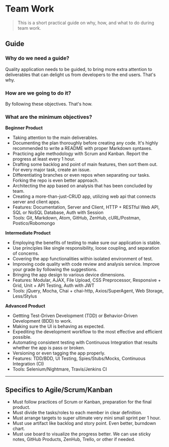 # Team Work

> This is a short practical guide on why, how, and what to do during team work.

## Guide

### Why do we need a guide?

Quality application needs to be guided, to bring more extra attention to deliverables that can delight us from developers to the end users. That's why.

### How are we going to do it?

By following these objectives. That's how.

### What are the minimum objectives?

**Beginner Product**

- Taking attention to the main deliverables.
- Documenting the plan thoroughly before creating any code. It's highly recommended to write a README with proper Markdown syntaxes.
- Practicing agile methodology with Scrum and Kanban. Report the progress at least every 1 hour.
- Drafting some backlog and point of main features, then sort them out. For every major task, create an issue.
- Differentiating branches or even repos when separating our tasks. Forking the repo is even better approach.
- Architecting the app based on analysis that has been concluded by team.
- Creating a more-than-just-CRUD app, utilizing web api that connects server and client apps.
- Features: Documentation, Server and Client, HTTP + RESTful Web API, SQL or NoSQL Database, Auth with Session
- Tools: Git, Markdown, Atom, GitHub, ZenHub, cURL/Postman, Postico/Robomongo

**Intermediate Product**

- Employing the benefits of testing to make sure our application is stable.
- Use principles like single responsibility, loose coupling, and separation of concerns.
- Covering the app functionalities within isolated environment of test.
- Improving code quality with code review and analysis service. Improve your grade by following the suggestions.
- Bringing the app design to various device dimensions.
- Features: Modular, AJAX, File Upload, CSS Preprocessor, Responsive + Grid, Unit + API Testing, Auth with JWT
- Tools: jQuery, Mocha, Chai + chai-http, Axios/SuperAgent, Web Storage, Less/Stylus

**Advanced Product**

- Gettting Test-Driven Development (TDD) or Behavior-Driven Development (BDD) to work.
- Making sure the UI is behaving as expected.
- Expediting the development workflow to the most effective and efficient possible.
- Automating consistent testing with Continuous Integration that results whether the app is pass or broken.
- Versioning or even tagging the app properly.
- Features: TDD/BDD, UI Testing, Spies/Stubs/Mocks, Continuous Integration (CI)
- Tools: Selenium/Nightmare, Travis/Jenkins CI

--------------------------------------------------------------------------------

## Specifics to Agile/Scrum/Kanban

- Must follow practices of Scrum or Kanban, preparation for the final product.
- Must divide the tasks/roles to each member in clear definition.
- Must arrange targets to super ultimate very mini small sprint per 1 hour.
- Must use artifact like backlog and story point. Even better, burndown chart.
- Must use board to visualize the progress better. We can use sticky notes, GitHub Products, ZenHub, Trello, or other if needed.
